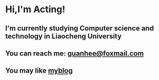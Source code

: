 # Hi,I'm Acting!
## I'm currently studying Computer science and technology in **Liaocheng University**
## You can reach me: guanhee@foxmail.com
## You may like [myblog](blog.acting00.top)
